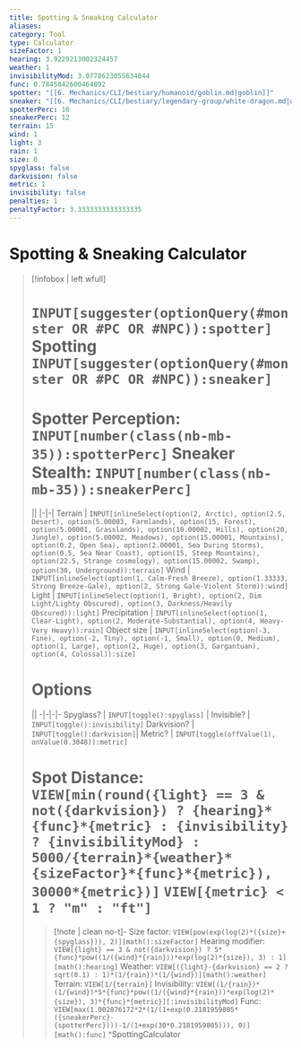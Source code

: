 ```yaml
---
title: Spotting & Sneaking Calculator
aliases: 
category: Tool
type: Calculator
sizeFactor: 1
hearing: 3.9229213002324457
weather: 1
invisibilityMod: 3.0778623055634844
func: 0.7845842600464892
spotter: "[[6. Mechanics/CLI/bestiary/humanoid/goblin.md|goblin]]"
sneaker: "[[6. Mechanics/CLI/bestiary/legendary-group/white-dragon.md|white-dragon]]"
spotterPerc: 10
sneakerPerc: 12
terrain: 15
wind: 1
light: 3
rain: 1
size: 0
spyglass: false
darkvision: false
metric: 1
invisibility: false
penalties: 1
penaltyFactor: 3.3333333333333335
---
```


#  Spotting & Sneaking Calculator

> [!infobox | left wfull]
> # `INPUT[suggester(optionQuery(#monster OR #PC OR #NPC)):spotter]` Spotting `INPUT[suggester(optionQuery(#monster OR #PC OR #NPC)):sneaker]`
> # Spotter Perception: `INPUT[number(class(nb-mb-35)):spotterPerc]` Sneaker Stealth: `INPUT[number(class(nb-mb-35)):sneakerPerc]`
> || 
> |-|-|
> Terrain |  `INPUT[inlineSelect(option(2, Arctic), option(2.5, Desert), option(5.00003, Farmlands), option(15, Forest), option(5.00001, Grasslands), option(10.00002, Hills), option(20, Jungle), option(5.00002, Meadows), option(15.00001, Mountains), option(0.2, Open Sea), option(2.00001, Sea During Storms), option(0.5, Sea Near Coast), option(15, Steep Mountains), option(22.5, Strange cosmology), option(15.00002, Swamp), option(30, Underground)):terrain]`
> Wind | `INPUT[inlineSelect(option(1, Calm-Fresh Breeze), option(1.33333, Strong Breeze-Gale), option(2, Strong Gale-Violent Storm)):wind]`
> Light |  `INPUT[inlineSelect(option(1, Bright), option(2, Dim Light/Lighty Obscured), option(3, Darkness/Heavily Obscured)):light]` 
> Precipitation | `INPUT[inlineSelect(option(1, Clear-Light), option(2, Moderate-Substantial), option(4, Heavy-Very Heavy)):rain]`
> Object size | `INPUT[inlineSelect(option(-3, Fine), option(-2, Tiny), option(-1, Small), option(0, Medium), option(1, Large), option(2, Huge), option(3, Gargantuan), option(4, Colossal)):size]`
> # Options
> ||
> -|-|-|-
> Spyglass? | `INPUT[toggle():spyglass]` | Invisible? | `INPUT[toggle():invisibility]`
> Darkvision? |  `INPUT[toggle():darkvision]`|  Metric? | `INPUT[toggle(offValue(1), onValue(0.3048)):metric]`
> # Spot Distance: `VIEW[min(round({light} == 3 & not({darkvision}) ? {hearing}*{func}*{metric} : {invisibility} ? {invisibilityMod} : 5000/{terrain}*{weather}*{sizeFactor}*{func}*{metric}), 30000*{metric})]` `VIEW[{metric} < 1 ? "m" : "ft"]`
>> [!note | clean no-t]-
>> Size factor: `VIEW[pow(exp(log(2)*({size}+{spyglass})), 2)][math():sizeFactor]`
>> Hearing modifier: `VIEW[{light} == 3 & not({darkvision}) ? 5*{func}*pow((1/({wind}*{rain}))*exp(log(2)*{size}), 3) : 1][math():hearing]` 
>> Weather: `VIEW[({light}-{darkvision} == 2 ? sqrt(0.1) : 1)*(1/{rain})*(1/{wind})][math():weather]`
>> Terrain: `VIEW[1/{terrain}]`
>> Invisibility: `VIEW[(1/{rain})*(1/{wind})*5*{func}*pow((1/({wind}*{rain}))*exp(log(2)*{size}), 3)*{func}*{metric}][:invisibilityMod]`
>> Func: `VIEW[max(1.002876172*2*(1/(1+exp(0.2181959805*({sneakerPerc}-{spotterPerc})))-1/(1+exp(30*0.2181959805))), 0)][math():func]`
^SpottingCalculator
